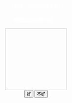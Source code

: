 
<!DOCTYPE html>
<html lang="en">

<head>
 <!-- 开发环境版本，包含了有帮助的命令行警告 -->
  <script src="https://cdn.jsdelivr.net/npm/vue@2/dist/vue.js"></script>
  <meta charset="UTF-8">
<meta name="viewport" content="width=device-width, initial-scale=1.0">
<meta http-equiv="X-UA-Compatible" content="ie=edge">
  <!-- 最新版本的 Bootstrap 核心 CSS 文件 -->
<link rel="stylesheet" href="https://stackpath.bootstrapcdn.com/bootstrap/3.4.1/css/bootstrap.min.css" integrity="sha384-HSMxcRTRxnN+Bdg0JdbxYKrThecOKuH5zCYotlSAcp1+c8xmyTe9GYg1l9a69psu" crossorigin="anonymous">
<!-- 最新的 Bootstrap 核心 JavaScript 文件 -->
<script src="https://stackpath.bootstrapcdn.com/bootstrap/3.4.1/js/bootstrap.min.js" integrity="sha384-aJ21OjlMXNL5UyIl/XNwTMqvzeRMZH2w8c5cRVpzpU8Y5bApTppSuUkhZXN0VxHd" crossorigin="anonymous"></script>
<title>I LOVE YOU</title>

</head>

<body style="background-size: 100%;"  background="https://f12.baidu.com/it/u=3260811542,2920938468&fm=173&app=49&f=JPEG?w=640&h=1384&s=34B9EF371DA1E8455A60F7F603001037">

   
    
  
  
  
<div id="app">
  <h4  align="center" style="color:white;" >"小姐姐，我观察你很久啦！"</h4>
  <h3 align="center" style="color:white;"  >做我女朋友好不好？</h3>
  <div align="center"><img  width="200xp"  height="200xp" align="center" :src="src"></div>
  <div align="center"><input  @click="nlove" class="btn btn-default" type="button" value="好">   
  <input  @click="love" class="btn btn-default" type="button" value="不好"></div>
  
  
  
  
</div>
  
  
 
  <script>
    
  
    
    
  var app = new Vue({
  el: '#app',
  data: {
    src:"https://img2.baidu.com/it/u=2605118700,2857876195&fm=253&fmt=auto&app=138&f=JPEG?w=440&h=440",
    i:0,
    loveyou:["你比游戏重要.","哎呀，保大！","工资归你管！","求求，答应吧！"]
  },
   methods:{
     
     love:function(){
       
       if(this.i<4){
       alert(this.loveyou[this.i]);
       this.i++;}
       else
        this.i=0;
         
     },
     nlove:function(){
       alert("真的吗！耶耶耶！");
        alert("既然在一起了就快联系我吧！亲爱的，木马…");
       this.src="https://img-qn.51miz.com/Element/00/88/75/90/d4690481_E887590_8465dd53.png!/quality/90/unsharp/true/compress/true/format/png/fw/300";
  }
   }
})
  </script>
</body>

</html></html>
